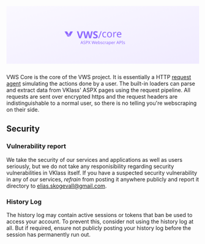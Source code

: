 <h1 align="center"><img src="https://raw.githubusercontent.com/vklassws/meta/main/banners/core.svg" alt="VWS Core - ASPX Webscraper APIs"></h1>

VWS Core is the core of the VWS project. It is essentially a HTTP [request agent](https://visionmedia.github.io/superagent/) simulating the actions done by a user. The built-in loaders can parse and extract data from VKlass' ASPX pages using the request pipeline. All requests are sent over encrypted https and the request headers are indistinguishable to a normal user, so there is no telling you're webscraping on their side.

## Security

### Vulnerability report

We take the security of our services and applications as well as users seriously, but we do not take any responisibility regarding security vulnerabilities in VKlass itself. If you have a suspected security vulnerability in any of _our_ services, _refrain_ from posting it anywhere publicly and report it directory to elias.skogevall@gmail.com.

### History Log

The history log may contain active sessions or tokens that ban be used to access your account. To prevent this, consider not using the history log at all. But if required, ensure not publicly posting your history log before the session has permanently run out.
